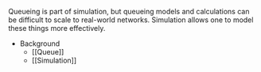 Queueing is part of simulation, but queueing models and calculations can be difficult to scale to real-world networks. Simulation allows one to model these things more effectively.

- Background
	- [[Queue]]
	- [[Simulation]]